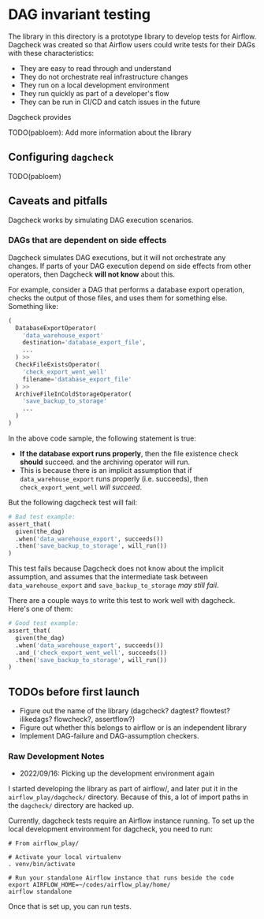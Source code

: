 # DAG invariant testing

The library in this directory is a prototype library to develop tests for
Airflow. Dagcheck was created so that Airflow users could write tests for their
DAGs with these characteristics:

- They are easy to read through and understand
- They do not orchestrate real infrastructure changes
- They run on a local development environment
- They run quickly as part of a developer's flow
- They can be run in CI/CD and catch issues in the future

Dagcheck provides 

TODO(pabloem): Add more information about the library

## Configuring `dagcheck`

TODO(pabloem)

## Caveats and pitfalls

Dagcheck works by simulating DAG execution scenarios.

### DAGs that are dependent on side effects

Dagcheck simulates DAG executions, but it will not orchestrate any changes. If
parts of your DAG execution depend on side effects from other operators, then
Dagcheck **will not know** about this.

For example, consider a DAG that performs a database export operation, checks
the output of those files, and uses them for something else. Something like:

```python
(
  DatabaseExportOperator(
    'data_warehouse_export'
    destination='database_export_file',
    ...
  ) >>
  CheckFileExistsOperator(
    'check_export_went_well'
    filename='database_export_file'
  ) >>
  ArchiveFileInColdStorageOperator(
    'save_backup_to_storage'
    ...
  )
)
```

In the above code sample, the following statement is true:

- **If the database export runs properly**, then the file existence check
   **should** succeed. and the archiving operator will run.
- This is because there is an implicit assumption that if `data_warehouse_export`
    runs properly (i.e. succeeds), then `check_export_went_well` *will succeed*.

But the following dagcheck test will fail:

```python
# Bad test example:
assert_that(
  given(the_dag)
  .when('data_warehouse_export', succeeds())
  .then('save_backup_to_storage', will_run())
)
```

This test fails because Dagcheck does not know about the implicit assumption,
and assumes that the intermediate task between `data_warehouse_export` and
`save_backup_to_storage` *may still fail*.

There are a couple ways to write this test to work well with dagcheck. Here's
one of them:

```python
# Good test example:
assert_that(
  given(the_dag)
  .when('data_warehouse_export', succeeds())
  .and_('check_export_went_well', succeeds())
  .then('save_backup_to_storage', will_run())
)
```

## TODOs before first launch

- Figure out the name of the library (dagcheck? dagtest? flowtest? ilikedags? flowcheck?, assertflow?)
- Figure out whether this belongs to airflow or is an independent library
- Implement DAG-failure and DAG-assumption checkers.

### Raw Development Notes

- 2022/09/16: Picking up the development environment again

I started developing the library as part of airflow/, and later put it in the
`airflow_play/dagcheck/` directory. Because of this, a lot of import paths in the 
`dagcheck/` directory are hacked up.

Currently, dagcheck tests require an Airflow instance running. To set up the local
development environment for dagcheck, you need to run:

```shell
# From airflow_play/

# Activate your local virtualenv
. venv/bin/activate

# Run your standalone Airflow instance that runs beside the code
export AIRFLOW_HOME=~/codes/airflow_play/home/
airflow standalone
```

Once that is set up, you can run tests.
